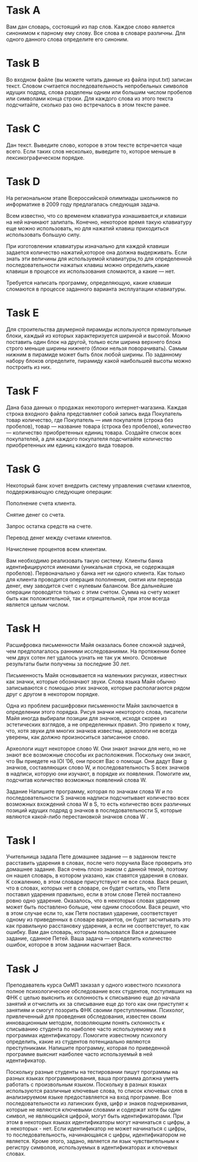 # Task A

Вам дан словарь, состоящий из пар слов. Каждое слово является синонимом к парному ему слову. Все слова в словаре различны. Для одного данного слова определите его синоним.

# Task B

Во входном файле (вы можете читать данные из файла input.txt) записан текст. Словом считается последовательность непробельных символов идущих подряд, слова разделены одним или большим числом пробелов или символами конца строки. Для каждого слова из этого текста подсчитайте, сколько раз оно встречалось в этом тексте ранее.

# Task C

Дан текст. Выведите слово, которое в этом тексте встречается чаще всего. Если таких слов несколько, выведите то, которое меньше в лексикографическом порядке.

# Task D

На региональном этапе Всероссийской олимпиады школьников по информатике в 2009 году предлагалась следующая задача.

Всем известно, что со временем клавиатура изнашивается,и клавиши на ней начинают залипать. Конечно, некоторое время такую клавиатуру еще можно использовать, но для нажатий клавиш приходиться использовать большую силу.

При изготовлении клавиатуры изначально для каждой клавиши задается количество нажатий,которое она должна выдерживать. Если знать эти величины для используемой клавиатуры,то для определенной последовательности нажатых клавиш можно определить,какие клавиши в процессе их использования сломаются, а какие — нет.

Требуется написать программу, определяющую, какие клавиши сломаются в процессе заданного варианта эксплуатации клавиатуры.

# Task E

Для строительства двумерной пирамиды используются прямоугольные блоки, каждый из которых характеризуется шириной и высотой.
Можно поставить один блок на другой, только если ширина верхнего блока строго меньше ширины нижнего (блоки нельзя поворачивать). Самым нижним в пирамиде может быть блок любой ширины.
По заданному набору блоков определите, пирамиду какой наибольшей высоты можно построить из них.

# Task F

Дана база данных о продажах некоторого интернет-магазина. Каждая строка входного файла представляет собой запись вида Покупатель товар количество, где Покупатель — имя покупателя (строка без пробелов), товар — название товара (строка без пробелов), количество — количество приобретенных единиц товара. Создайте список всех покупателей, а для каждого покупателя подсчитайте количество приобретенных им единиц каждого вида товаров.

# Task G

Некоторый банк хочет внедрить систему управления счетами клиентов, поддерживающую следующие операции:

Пополнение счета клиента.

Снятие денег со счета.

Запрос остатка средств на счете.

Перевод денег между счетами клиентов.

Начисление процентов всем клиентам.

Вам необходимо реализовать такую систему. Клиенты банка идентифицируются именами (уникальная строка, не содержащая пробелов). Первоначально у банка нет ни одного клиента. Как только для клиента проводится операция пололнения, снятия или перевода денег, ему заводится счет с нулевым балансом. Все дальнейшие операции проводятся только с этим счетом. Сумма на счету может быть как положительной, так и отрицательной, при этом всегда является целым числом.

# Task H

Расшифровка письменности Майя оказалась более сложной задачей, чем предполагалось ранними исследованиями. На протяжении более чем двух сотен лет удалось узнать не так уж много. Основные результаты были получены за последние 30 лет.

Письменность Майя основывается на маленьких рисунках, известных как значки, которые обозначают звуки. Слова языка Майя обычно записываются с помощью этих значков, которые располагаются рядом друг с другом в некотором порядке.

Одна из проблем расшифровки письменности Майя заключается в определении этого порядка. Рисуя значки некоторого слова, писатели Майя иногда выбирали позиции для значков, исходя скорее из эстетических взглядов, а не определенных правил. Это привело к тому, что, хотя звуки для многих значков известны, археологи не всегда уверены, как должно произноситься записанное слово.

Археологи ищут некоторое слово W. Они знают значки для него, но не знают все возможные способы их расположения. Поскольку они знают, что Вы приедете на IOI ’06, они просят Вас о помощи. Они дадут Вам g значков, составляющих слово W, и последовательность S всех значков в надписи, которую они изучают, в порядке их появления. Помогите им, подсчитав количество возможных появлений слова W.

Задание Напишите программу, которая по значкам слова W и по последовательности S значков надписи подсчитывает количество всех возможных вхождений слова W в S, то есть количество всех различных позиций идущих подряд g значков в последовательности S, которые являются какой-либо перестановкой значков слова W .

# Task I

Учительница задала Пете домашнее задание — в заданном тексте расставить ударения в словах, после чего поручила Васе проверить это домашнее задание. Вася очень плохо знаком с данной темой, поэтому он нашел словарь, в котором указано, как ставятся ударения в словах. К сожалению, в этом словаре присутствуют не все слова. Вася решил, что в словах, которых нет в словаре, он будет считать, что Петя поставил ударения правильно, если в этом слове Петей поставлено ровно одно ударение. Оказалось, что в некоторых словах ударение может быть поставлено больше, чем одним способом. Вася решил, что в этом случае если то, как Петя поставил ударение, соответствует одному из приведенных в словаре вариантов, он будет засчитывать это как правильную расстановку ударения, а если не соответствует, то как ошибку. Вам дан словарь, которым пользовался Вася и домашнее задание, сданное Петей. Ваша задача — определить количество ошибок, которое в этом задании насчитает Вася.

# Task J

Преподаватель курса ОиМП заказал у одного известного психолога полное психологическое обследование всех студентов, поступивших на ФНК с целью выяснить их склонность к списыванию еще до начала занятий и отчислить их за списывание еще до того как они приступят к занятиям и смогут позорить ФНК своими преступлениями. Психолог, привлеченный для проведения обследования, известен своим инновационным методом, позволяющим понять склонность к списыванию студента по наиболее часто используемому им в программах идентификатору. Помогите известному психологу определить, какие из студентов потенциально являются преступниками. Напишите программу, которая по приведенной программе выяснит наиболее часто используемый в ней идентификатор.

Поскольку разные студенты на тестировании пишут программы на разных языках программирования, ваша программа должна уметь работать с произвольным языком. Поскольку в разных языках используются различные ключевые слова, то список ключевых слов в анализируемом языке предоставляется на вход программе. Все последовательности из латинских букв, цифр и знаков подчеркивания, которые не являются ключевыми словами и содержат хотя бы один символ, не являющийся цифрой, могут быть идентификаторами. При этом в некоторых языках идентификаторы могут начинаться с цифры, а в некоторых - нет. Если идентификатор не может начинаться с цифры, то последовательность, начинающаяся с цифры, идентификатором не является. Кроме этого, задано, является ли язык чувствительным к регистру символов, используемых в идентификаторах и ключевых словах.